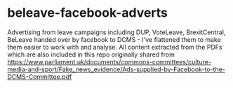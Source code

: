 # beleave-facebook-adverts
Advertising from leave campaigns including DUP, VoteLeave, BrexitCentral, BeLeave handed over by facebook to DCMS - I've flattened them to make them easier to work with and analyse. All content extracted from the PDFs which are also included in this repo originally shared from https://www.parliament.uk/documents/commons-committees/culture-media-and-sport/Fake_news_evidence/Ads-supplied-by-Facebook-to-the-DCMS-Committee.pdf
